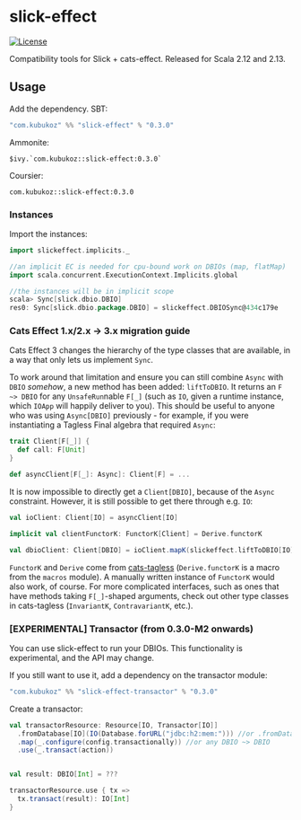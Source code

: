 # slick-effect

[![License](http://img.shields.io/:license-Apache%202-green.svg)](http://www.apache.org/licenses/LICENSE-2.0.txt)

Compatibility tools for Slick + cats-effect. Released for Scala 2.12 and 2.13.

## Usage

Add the dependency. SBT:

```sbt
"com.kubukoz" %% "slick-effect" % "0.3.0"
```

Ammonite:

```
$ivy.`com.kubukoz::slick-effect:0.3.0`
```

Coursier:

```
com.kubukoz::slick-effect:0.3.0
```

### Instances

Import the instances:

```scala
import slickeffect.implicits._

//an implicit EC is needed for cpu-bound work on DBIOs (map, flatMap)
import scala.concurrent.ExecutionContext.Implicits.global

//the instances will be in implicit scope
scala> Sync[slick.dbio.DBIO]
res0: Sync[slick.dbio.package.DBIO] = slickeffect.DBIOSync@434c179e
```

### Cats Effect 1.x/2.x -> 3.x migration guide

Cats Effect 3 changes the hierarchy of the type classes that are available, in a way that only lets us implement `Sync`.

To work around that limitation and ensure you can still combine `Async` with `DBIO` _somehow_, a new method has been added: `liftToDBIO`.
It returns an `F ~> DBIO` for any `UnsafeRun`nable `F[_]` (such as `IO`, given a runtime instance, which `IOApp` will happily deliver to you).
This should be useful to anyone who was using `Async[DBIO]` previously - for example, if you were instantiating a Tagless Final algebra that required `Async`:

```scala
trait Client[F[_]] {
  def call: F[Unit]
}

def asyncClient[F[_]: Async]: Client[F] = ...
```

It is now impossible to directly get a `Client[DBIO]`, because of the `Async` constraint. However, it is still possible to get there through e.g. `IO`:

```scala
val ioClient: Client[IO] = asyncClient[IO]

implicit val clientFunctorK: FunctorK[Client] = Derive.functorK

val dbioClient: Client[DBIO] = ioClient.mapK(slickeffect.liftToDBIO[IO])
```

`FunctorK` and `Derive` come from [cats-tagless](https://github.com/typelevel/cats-tagless) (`Derive.functorK` is a macro from the `macros` module).
A manually written instance of `FunctorK` would also work, of course. For more complicated interfaces, such as ones that have
methods taking `F[_]`-shaped arguments, check out other type classes in cats-tagless (`InvariantK`, `ContravariantK`, etc.).

### [EXPERIMENTAL] Transactor (from 0.3.0-M2 onwards)

You can use slick-effect to run your DBIOs. This functionality is experimental, and the API may change.

If you still want to use it, add a dependency on the transactor module:

```scala
"com.kubukoz" %% "slick-effect-transactor" % "0.3.0"
```

Create a transactor:

```scala
val transactorResource: Resource[IO, Transactor[IO]]
  .fromDatabase[IO](IO(Database.forURL("jdbc:h2:mem:"))) //or .fromDatabaseConfig
  .map(_.configure(config.transactionally)) //or any DBIO ~> DBIO
  .use(_.transact(action))


val result: DBIO[Int] = ???

transactorResource.use { tx =>
  tx.transact(result): IO[Int]
}
```
